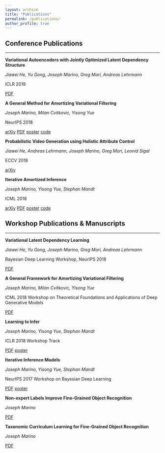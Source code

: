 ```yaml
---
layout: archive
title: "Publications"
permalink: /publications/
author_profile: true
---
```

## Conference Publications
___

**Variational Autoencoders with Jointly Optimized Latent Dependency Structure**

*Jiawei He, Yu Gong, Joseph Marino, Greg Mori, Andreas Lehrmann*

ICLR 2019

[PDF](../files/papers/2019/variational_latent_dependency_learning/iclr_2019_paper.pdf)


**A General Method for Amortizing Variational Filtering**

*Joseph Marino, Milan Cvitkovic, Yisong Yue*

NeurIPS 2018

[arXiv](https://arxiv.org/abs/1811.05090) [PDF](../files/papers/2018/avf/avf_conference_paper.pdf) [poster](../files/papers/2018/avf/nips2018_poster.pdf) [code](https://github.com/joelouismarino/amortized-variational-filtering)


**Probabilistic Video Generation using Holistic Attribute Control**

*Jiawei He, Andreas Lehrmann, Joseph Marino, Greg Mori, Leonid Sigal*

ECCV 2018

[arXiv](https://arxiv.org/abs/1803.08085)


**Iterative Amortized Inference**

*Joseph Marino, Yisong Yue, Stephan Mandt*

ICML 2018

[arXiv](https://arxiv.org/abs/1807.09356) [PDF](../files/papers/2018/iterative_amortized_inference/icml_2018_paper.pdf) [poster](../files/papers/2018/iterative_amortized_inference/icml_2018_poster.pdf) [code](https://github.com/joelouismarino/iterative_inference)


## Workshop Publications & Manuscripts
___

**Variational Latent Dependency Learning**

*Jiawei He, Yu Gong, Joseph Marino, Greg Mori, Andreas Lehrmann*

Bayesian Deep Learning Workshop, NeurIPS 2018

[PDF](../files/papers/2019/variational_latent_dependency_learning/variational_latent_dependency_learning_workshop.pdf)


**A General Framework for Amortizing Variational Filtering**

*Joseph Marino, Milan Cvitkovic, Yisong Yue*

ICML 2018 Workshop on Theoretical Foundations and Applications of Deep Generative Models

[PDF](../files/papers/2018/avf/avf_workshop_paper.pdf)


**Learning to Infer**

*Joseph Marino, Yisong Yue, Stephan Mandt*

ICLR 2018 Workshop Track

[PDF](../files/papers/2018/iterative_amortized_inference/Iterative_Inference_ICLR_Workshop.pdf) [poster](../files/papers/2018/iterative_amortized_inference/iclr2018_poster.pdf)


**Iterative Inference Models**

*Joseph Marino, Yisong Yue, Stephan Mandt*

NeurIPS 2017 Workshop on Bayesian Deep Learning

[PDF](../files/papers/2018/iterative_amortized_inference/Iterative_Inference_BDL_Workshop.pdf) [poster](../files/papers/2018/iterative_amortized_inference/NIPS_poster.pdf)


**Non-expert Labels Improve Fine-Grained Object Recognition**

*Joseph Marino*

[PDF](../files/papers/2016/non_expert_labels.pdf)


**Taxonomic Curriculum Learning for Fine-Grained Object Recognition**

*Joseph Marino*

[PDF](../files/papers/2016/taxonomic_curriculum_learning.pdf)
